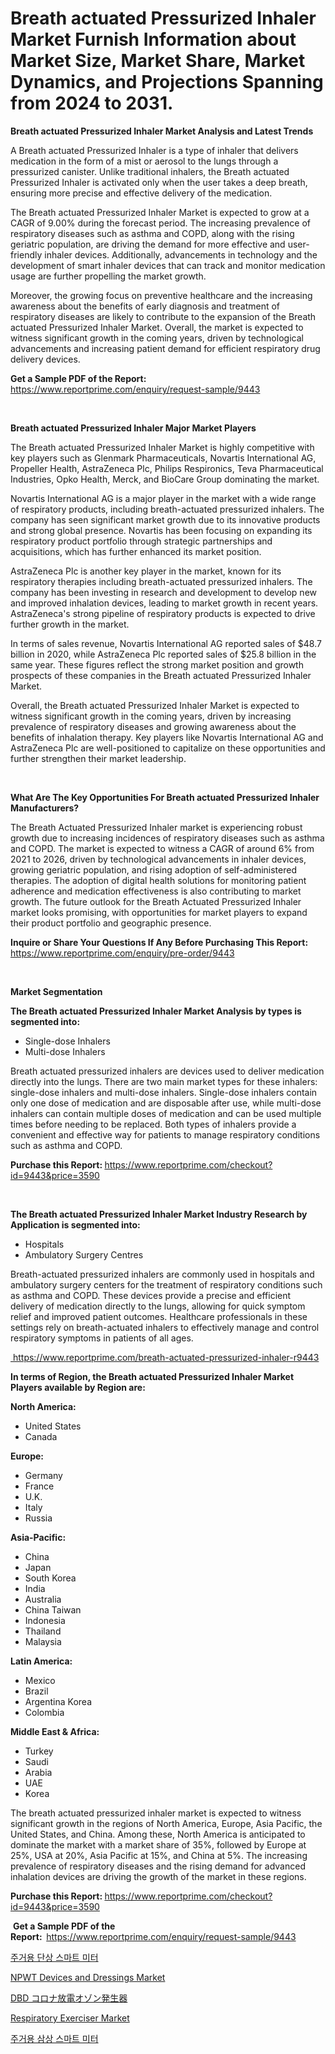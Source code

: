 <p><h1>Breath actuated Pressurized Inhaler Market Furnish Information about Market Size, Market Share, Market Dynamics, and Projections Spanning from 2024 to 2031.</h1></p><p><strong>Breath actuated Pressurized Inhaler Market Analysis and Latest Trends</strong></p>
<p><p>A Breath actuated Pressurized Inhaler is a type of inhaler that delivers medication in the form of a mist or aerosol to the lungs through a pressurized canister. Unlike traditional inhalers, the Breath actuated Pressurized Inhaler is activated only when the user takes a deep breath, ensuring more precise and effective delivery of the medication.</p><p>The Breath actuated Pressurized Inhaler Market is expected to grow at a CAGR of 9.00% during the forecast period. The increasing prevalence of respiratory diseases such as asthma and COPD, along with the rising geriatric population, are driving the demand for more effective and user-friendly inhaler devices. Additionally, advancements in technology and the development of smart inhaler devices that can track and monitor medication usage are further propelling the market growth.</p><p>Moreover, the growing focus on preventive healthcare and the increasing awareness about the benefits of early diagnosis and treatment of respiratory diseases are likely to contribute to the expansion of the Breath actuated Pressurized Inhaler Market. Overall, the market is expected to witness significant growth in the coming years, driven by technological advancements and increasing patient demand for efficient respiratory drug delivery devices.</p></p>
<p><strong>Get a Sample PDF of the Report:&nbsp;</strong> <a href="https://www.reportprime.com/enquiry/request-sample/9443">https://www.reportprime.com/enquiry/request-sample/9443</a></p>
<p>&nbsp;</p>
<p><strong>Breath actuated Pressurized Inhaler Major Market Players</strong></p>
<p><p>The Breath actuated Pressurized Inhaler Market is highly competitive with key players such as Glenmark Pharmaceuticals, Novartis International AG, Propeller Health, AstraZeneca Plc, Philips Respironics, Teva Pharmaceutical Industries, Opko Health, Merck, and BioCare Group dominating the market.</p><p>Novartis International AG is a major player in the market with a wide range of respiratory products, including breath-actuated pressurized inhalers. The company has seen significant market growth due to its innovative products and strong global presence. Novartis has been focusing on expanding its respiratory product portfolio through strategic partnerships and acquisitions, which has further enhanced its market position.</p><p>AstraZeneca Plc is another key player in the market, known for its respiratory therapies including breath-actuated pressurized inhalers. The company has been investing in research and development to develop new and improved inhalation devices, leading to market growth in recent years. AstraZeneca's strong pipeline of respiratory products is expected to drive further growth in the market.</p><p>In terms of sales revenue, Novartis International AG reported sales of $48.7 billion in 2020, while AstraZeneca Plc reported sales of $25.8 billion in the same year. These figures reflect the strong market position and growth prospects of these companies in the Breath actuated Pressurized Inhaler Market.</p><p>Overall, the Breath actuated Pressurized Inhaler Market is expected to witness significant growth in the coming years, driven by increasing prevalence of respiratory diseases and growing awareness about the benefits of inhalation therapy. Key players like Novartis International AG and AstraZeneca Plc are well-positioned to capitalize on these opportunities and further strengthen their market leadership.</p></p>
<p>&nbsp;</p>
<p><strong>What Are The Key Opportunities For Breath actuated Pressurized Inhaler Manufacturers?</strong></p>
<p><p>The Breath Actuated Pressurized Inhaler market is experiencing robust growth due to increasing incidences of respiratory diseases such as asthma and COPD. The market is expected to witness a CAGR of around 6% from 2021 to 2026, driven by technological advancements in inhaler devices, growing geriatric population, and rising adoption of self-administered therapies. The adoption of digital health solutions for monitoring patient adherence and medication effectiveness is also contributing to market growth. The future outlook for the Breath Actuated Pressurized Inhaler market looks promising, with opportunities for market players to expand their product portfolio and geographic presence.</p></p>
<p><strong>Inquire or Share Your Questions If Any Before Purchasing This Report:</strong> <a href="https://www.reportprime.com/enquiry/pre-order/9443">https://www.reportprime.com/enquiry/pre-order/9443</a></p>
<p>&nbsp;</p>
<p><strong>Market Segmentation</strong></p>
<p><strong>The Breath actuated Pressurized Inhaler Market Analysis by types is segmented into:</strong></p>
<p><ul><li>Single-dose Inhalers</li><li>Multi-dose Inhalers</li></ul></p>
<p><p>Breath actuated pressurized inhalers are devices used to deliver medication directly into the lungs. There are two main market types for these inhalers: single-dose inhalers and multi-dose inhalers. Single-dose inhalers contain only one dose of medication and are disposable after use, while multi-dose inhalers can contain multiple doses of medication and can be used multiple times before needing to be replaced. Both types of inhalers provide a convenient and effective way for patients to manage respiratory conditions such as asthma and COPD.</p></p>
<p><strong>Purchase this Report:&nbsp;</strong><a href="https://www.reportprime.com/checkout?id=9443&price=3590">https://www.reportprime.com/checkout?id=9443&price=3590</a></p>
<p>&nbsp;</p>
<p><strong>The Breath actuated Pressurized Inhaler Market Industry Research by Application is segmented into:</strong></p>
<p><ul><li>Hospitals</li><li>Ambulatory Surgery Centres</li></ul></p>
<p><p>Breath-actuated pressurized inhalers are commonly used in hospitals and ambulatory surgery centers for the treatment of respiratory conditions such as asthma and COPD. These devices provide a precise and efficient delivery of medication directly to the lungs, allowing for quick symptom relief and improved patient outcomes. Healthcare professionals in these settings rely on breath-actuated inhalers to effectively manage and control respiratory symptoms in patients of all ages.</p></p>
<p><a href="https://www.reportprime.com/breath-actuated-pressurized-inhaler-r9443">&nbsp;https://www.reportprime.com/breath-actuated-pressurized-inhaler-r9443</a></p>
<p><strong>In terms of Region, the Breath actuated Pressurized Inhaler Market Players available by Region are:</strong></p>
<p>
    <p> <strong> North America: </strong>
        <ul>
            <li>United States</li>
            <li>Canada</li>
        </ul>
        </p> 
    <p> <strong> Europe: </strong>
        <ul>
            <li>Germany</li>
            <li>France</li>
            <li>U.K.</li>
            <li>Italy</li>
            <li>Russia</li>
        </ul>
        </p> 
    <p> <strong> Asia-Pacific: </strong>
        <ul>
            <li>China</li>
            <li>Japan</li>
            <li>South Korea</li>
            <li>India</li>
            <li>Australia</li>
            <li>China Taiwan</li>
            <li>Indonesia</li>
            <li>Thailand</li>
            <li>Malaysia</li>
        </ul>
        </p> 
    <p> <strong> Latin America: </strong>
        <ul>
            <li>Mexico</li>
            <li>Brazil</li>
            <li>Argentina Korea</li>
            <li>Colombia</li>
        </ul>
        </p> 
    <p> <strong> Middle East & Africa: </strong>
        <ul>
            <li>Turkey</li>
            <li>Saudi</li>
            <li>Arabia</li>
            <li>UAE</li>
            <li>Korea</li>
        </ul>
    </p>
    </p>
<p><p>The breath actuated pressurized inhaler market is expected to witness significant growth in the regions of North America, Europe, Asia Pacific, the United States, and China. Among these, North America is anticipated to dominate the market with a market share of 35%, followed by Europe at 25%, USA at 20%, Asia Pacific at 15%, and China at 5%. The increasing prevalence of respiratory diseases and the rising demand for advanced inhalation devices are driving the growth of the market in these regions.</p></p>
<p><strong>Purchase this Report: </strong><a href="https://www.reportprime.com/checkout?id=9443&price=3590">https://www.reportprime.com/checkout?id=9443&price=3590</a></p>
<p>&nbsp;<strong>Get a Sample PDF of the Report:&nbsp;&nbsp;</strong><a href="https://www.reportprime.com/enquiry/request-sample/9443">https://www.reportprime.com/enquiry/request-sample/9443</a></p>
<p><strong></strong></p>
<p><p><a href="https://github.com/njolsky1/Market-Research-Report-List-2/blob/main/3414065106171.md">주거용 단상 스마트 미터</a></p><p><a href="https://github.com/AlysaLedner2023/Market-Research-Report-List-2/blob/main/npwt-devices-and-dressings-market.md">NPWT Devices and Dressings Market</a></p><p><a href="https://github.com/AhmadMann1950/Market-Research-Report-List-2/blob/main/436839185437.md">DBD コロナ放電オゾン発生器</a></p><p><a href="https://github.com/Sherrillcrooksxa8i18ucf2m/Market-Research-Report-List-3/blob/main/respiratory-exerciser-market.md">Respiratory Exerciser Market</a></p><p><a href="https://github.com/tasfiyaj85/Market-Research-Report-List-2/blob/main/5187112106172.md">주거용 삼상 스마트 미터</a></p></p>